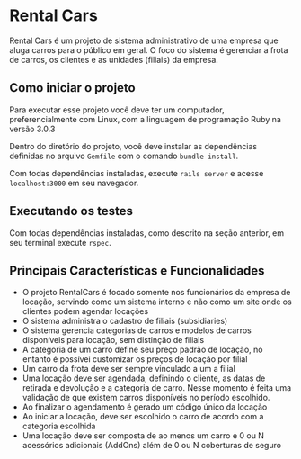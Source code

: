 # Rental Cars

Rental Cars é um projeto de sistema administrativo de uma empresa que aluga
carros para o público em geral. O foco do sistema é gerenciar a frota de carros,
os clientes e as unidades (filiais) da empresa.

## Como iniciar o projeto

Para executar esse projeto você deve ter um computador, preferencialmente com
Linux, com a linguagem de programação Ruby na versão 3.0.3

Dentro do diretório do projeto, você deve instalar as dependências definidas no
arquivo `Gemfile` com o comando `bundle install`.

Com todas dependências instaladas, execute `rails server` e acesse
`localhost:3000` em seu navegador.


## Executando os testes

Com todas dependências instaladas, como descrito na seção anterior, em seu
terminal execute `rspec`.

## Principais Características e Funcionalidades

- O projeto RentalCars é focado somente nos funcionários da empresa de locação,
  servindo como um sistema interno e não como um site onde os clientes podem
agendar locações
- O sistema administra o cadastro de filiais (subsidiaries) 
- O sistema gerencia categorias de carros e modelos de carros disponíveis para
  locação, sem distinção de filiais
- A categoria de um carro define seu preço padrão de locação, no entanto é
  possívei customizar os preços de locação por filial
- Um carro da frota deve ser sempre vinculado a um a filial
- Uma locação deve ser agendada, definindo o cliente, as datas de retirada e
  devolução e a categoria de carro. Nesse momento é feita uma validação de que
existem carros disponíveis no período escolhido.
- Ao finalizar o agendamento é gerado um código único da locação
- Ao iniciar a locação, deve ser escolhido o carro de acordo com a categoria
  escolhida
- Uma locação deve ser composta de ao menos um carro e 0 ou N acessórios
  adicionais (AddOns) além de 0 ou N coberturas de seguro

